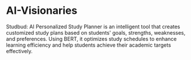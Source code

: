 # AI-Visionaries
Studbud: AI Personalized Study Planner is an intelligent tool that creates customized study plans based on students' goals, strengths, weaknesses, and preferences. Using BERT, it optimizes study schedules to enhance learning efficiency and help students achieve their academic targets effectively.
